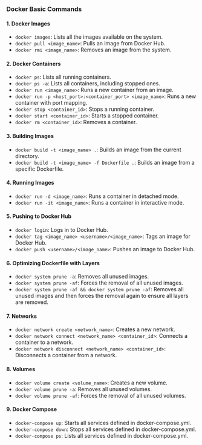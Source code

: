 ### Docker Basic Commands

#### 1. Docker Images
* `docker images`: Lists all the images available on the system.
* `docker pull <image_name>`: Pulls an image from Docker Hub.
* `docker rmi <image_name>`: Removes an image from the system.

#### 2. Docker Containers
* `docker ps`: Lists all running containers.
* `docker ps -a`: Lists all containers, including stopped ones.
* `docker run <image_name>`: Runs a new container from an image.
* `docker run -p <host_port>:<container_port> <image_name>`: Runs a new container with port mapping.
* `docker stop <container_id>`: Stops a running container.
* `docker start <container_id>`: Starts a stopped container.
* `docker rm <container_id>`: Removes a container.

#### 3. Building Images
* `docker build -t <image_name> .`: Builds an image from the current directory.
* `docker build -t <image_name> -f Dockerfile .`: Builds an image from a specific Dockerfile.

#### 4. Running Images
* `docker run -d <image_name>`: Runs a container in detached mode.
* `docker run -it <image_name>`: Runs a container in interactive mode.

#### 5. Pushing to Docker Hub
* `docker login`: Logs in to Docker Hub.
* `docker tag <image_name> <username>/<image_name>`: Tags an image for Docker Hub.
* `docker push <username>/<image_name>`: Pushes an image to Docker Hub.

#### 6. Optimizing Dockerfile with Layers
* `docker system prune -a`: Removes all unused images.
* `docker system prune -af`: Forces the removal of all unused images.
* `docker system prune -af && docker system prune -af`: Removes all unused images and then forces the removal again to ensure all layers are removed.

#### 7. Networks
* `docker network create <network_name>`: Creates a new network.
* `docker network connect <network_name> <container_id>`: Connects a container to a network.
* `docker network disconnect <network_name> <container_id>`: Disconnects a container from a network.

#### 8. Volumes
* `docker volume create <volume_name>`: Creates a new volume.
* `docker volume prune -a`: Removes all unused volumes.
* `docker volume prune -af`: Forces the removal of all unused volumes.

#### 9. Docker Compose
* `docker-compose up`: Starts all services defined in docker-compose.yml.
* `docker-compose down`: Stops all services defined in docker-compose.yml.
* `docker-compose ps`: Lists all services defined in docker-compose.yml.
